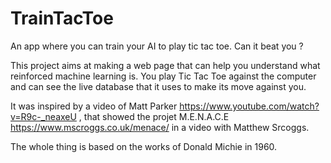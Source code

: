 # TrainTacToe
An app where you can train your AI to play tic tac toe. Can it beat you ? 

This project aims at making a web page that can help you understand what reinforced machine learning is. 
You play Tic Tac Toe against the computer and can see the live database that it uses to make its move against you.

It was inspired by a video of Matt Parker https://www.youtube.com/watch?v=R9c-_neaxeU , that showed the projet M.E.N.A.C.E https://www.mscroggs.co.uk/menace/ in a video with Matthew Srcoggs.

The whole thing is based on the works of Donald Michie in 1960.
